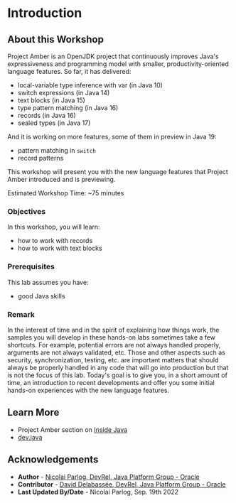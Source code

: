 # Introduction

## About this Workshop

Project Amber is an OpenJDK project that continuously improves Java's expressiveness and programming model with smaller, productivity-oriented language features.
So far, it has delivered:

* local-variable type inference with var (in Java 10)
* switch expressions (in Java 14)
* text blocks (in Java 15)
* type pattern matching (in Java 16)
* records (in Java 16)
* sealed types (in Java 17)

And it is working on more features, some of them in preview in Java 19:

* pattern matching in `switch`
* record patterns

This workshop will present you with the new language features that Project Amber introduced and is previewing.

Estimated Workshop Time: ~75 minutes

### Objectives

In this workshop, you will learn:

* how to work with records
* how to work with text blocks

### Prerequisites

This lab assumes you have:

* good Java skills

### Remark

In the interest of time and in the spirit of explaining how things work, the samples you will develop in these hands-on labs sometimes take a few shortcuts.
For example, potential errors are not always handled properly, arguments are not always validated, etc.
Those and other aspects such as security, synchronization, testing, etc. are important matters that should always be properly handled in any code that will go into production but that is not the focus of this lab.
Today's goal is to give you, in a short amount of time, an introduction to recent developments and offer you some initial hands-on experiences with the new language features.

## Learn More

* Project Amber section on [Inside Java](https://inside.java/tag/amber)
* [dev.java](https://dev.java)


## Acknowledgements

* **Author** - [Nicolai Parlog, DevRel, Java Platform Group - Oracle](https://nipafx.dev/)
* **Contributor** -  [David Delabassée, DevRel, Java Platform Group - Oracle](https://twitter.com/delabassee)
* **Last Updated By/Date** - Nicolai Parlog, Sep. 19th 2022
